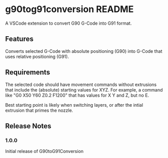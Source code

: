 # g90tog91conversion README

A VSCode extension to convert G90 G-Code into G91 format.

## Features

Converts selected G-Code with absolute positioning (G90) into G-Code that uses relative positioning (G91).

## Requirements

The selected code should have movement commands without extrusions that include the (absolute) starting values for XYZ. 
For example, a command like "G0 X50 Y60 Z0.2 F1200" that has values for X Y and Z, but no E.

Best starting point is likely when switching layers, or after the intial extrusion that primes the nozzle. 

## Release Notes

### 1.0.0

Initial release of G90toG91Conversion